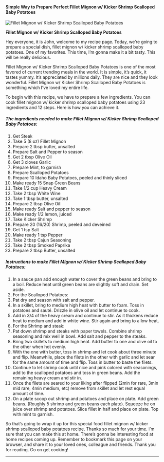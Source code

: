             

#### Simple Way to Prepare Perfect Fillet Mignon w/ Kicker Shrimp Scalloped Baby Potatoes

![Fillet Mignon w/ Kicker Shrimp Scalloped Baby Potatoes](https://img-global.cpcdn.com/recipes/7305aae138985052/751x532cq70/fillet-mignon-w-kicker-shrimp-scalloped-baby-potatoes-recipe-main-photo.jpg)

**Fillet Mignon w/ Kicker Shrimp Scalloped Baby Potatoes**

Hey everyone, it is John, welcome to my recipe page. Today, we’re going to prepare a special dish, fillet mignon w/ kicker shrimp scalloped baby potatoes. One of my favorites. This time, I’m gonna make it a bit tasty. This will be really delicious.

Fillet Mignon w/ Kicker Shrimp Scalloped Baby Potatoes is one of the most favored of current trending meals in the world. It is simple, it’s quick, it tastes yummy. It’s appreciated by millions daily. They are nice and they look wonderful. Fillet Mignon w/ Kicker Shrimp Scalloped Baby Potatoes is something which I’ve loved my entire life.

To begin with this recipe, we have to prepare a few ingredients. You can cook fillet mignon w/ kicker shrimp scalloped baby potatoes using 23 ingredients and 12 steps. Here is how you can achieve it.

##### The ingredients needed to make Fillet Mignon w/ Kicker Shrimp Scalloped Baby Potatoes:

1.  Get Steak
2.  Take 5 (8 oz) Fillet Mignon
3.  Prepare 2 tbsp butter, unsalted
4.  Prepare Salt and Pepper to season
5.  Get 2 tbsp Olive Oil
6.  Get 3 cloves Garlic
7.  Prepare Mint, to garnish
8.  Prepare Scalloped Potatoes
9.  Prepare 10 Idaho Baby Potatoes, peeled and thinly sliced
10.  Make ready 15 Snap Green Beans
11.  Take 1/2 cup Heavy Cream
12.  Take 2 tbsp White Wine
13.  Take 1 tbsp butter, unsalted
14.  Prepare 2 tbsp Olive Oil
15.  Make ready Salt and pepper to season
16.  Make ready 1/2 lemon, juiced
17.  Take Kicker Shrimp
18.  Prepare 20 (16/20) Shrimp, peeled and deveined
19.  Get 1 tsp Salt
20.  Make ready 1 tsp Pepper
21.  Take 2 tbsp Cajun Seasoning
22.  Take 2 tbsp Smoked Paprika
23.  Prepare 2 tbsp Butter, unsalted

##### Instructions to make Fillet Mignon w/ Kicker Shrimp Scalloped Baby Potatoes:

1.  In a sauce pan add enough water to cover the green beans and bring to a boil. Reduce heat until green beans are slightly soft and drain. Set aside.
2.  For the Scalloped Potatoes:
3.  Pat dry and season with salt and pepper.
4.  In a skillet, bring to medium high heat with butter to foam. Toss in potatoes and sauté. Drizzle in olive oil and let continue to cook.
5.  Add in 3/4 of the heavy cream and continue to stir. As it thickens reduce heat to medium and add in white wine. Stir again and bring to a low heat.
6.  For the Shrimp and steak:
7.  Pat down shrimp and steaks with paper towels. Combine shrimp seasoning and mix well in bowl. Add salt and pepper to the steaks.
8.  Bring two skillets to medium high heat. Add butter to one and olive oil to the other when hot evenly.
9.  With the one with butter, toss in shrimp and let cook about three minute and flip. Meanwhile, place the filets in the other with garlic and let sear for the same amount of time and flip. Toss in butter to baste the filets.
10.  Continue to let shrimp cook until nice and pink colored with seasonings, add to the scalloped potatoes and toss in green beans. Add the remaining heavy cream and stir in.
11.  Once the filets are seared to your liking after flipped (2min for rare, 3min mid rare, 4min medium, etc) remove from skillet and let rest equal amount of time.
12.  On a plate scoop out shrimp and potatoes and place on plate. Add green beans. (Roughly 5 shrimp and green beans each plate). Squeeze he on juice over shrimp and potatoes. Slice fillet in half and place on plate. Top with mint to garnish.

So that’s going to wrap it up for this special food fillet mignon w/ kicker shrimp scalloped baby potatoes recipe. Thanks so much for your time. I’m sure that you can make this at home. There’s gonna be interesting food at home recipes coming up. Remember to bookmark this page on your browser, and share it to your loved ones, colleague and friends. Thank you for reading. Go on get cooking!

* * *